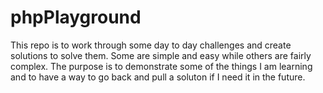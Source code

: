# phpPlayground

This repo is to work through some day to day challenges and create solutions to solve them. Some are simple and easy while others are fairly complex. The purpose is to demonstrate some of the things I am learning and to have a way to go back and pull a soluton if I need it in the future.
